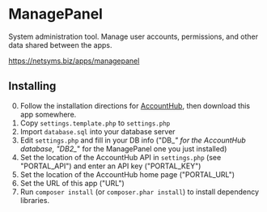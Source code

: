 ManagePanel
===========

System administration tool.  Manage user accounts, permissions, and other data 
shared between the apps.

https://netsyms.biz/apps/managepanel

Installing
----------

0. Follow the installation directions for [AccountHub](https://source.netsyms.com/Business/AccountHub), then download this app somewhere.
1. Copy `settings.template.php` to `settings.php`
2. Import `database.sql` into your database server
3. Edit `settings.php` and fill in your DB info ("DB_*" for the AccountHub database, "DB2_*" for the ManagePanel one you just installed)
4. Set the location of the AccountHub API in `settings.php` (see "PORTAL_API") and enter an API key ("PORTAL_KEY")
5. Set the location of the AccountHub home page ("PORTAL_URL")
6. Set the URL of this app ("URL")
7. Run `composer install` (or `composer.phar install`) to install dependency libraries.